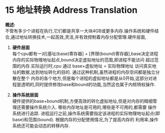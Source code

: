 15 地址转换 Address Translation
===

**概述:**  
不管有多少个进程在执行,它们都是共享一大块4GB或更多内存.操作系统和硬件结合,通过地址转换技术,一起高效,灵活,并有效控制着内存分配管理.硬件层面,

1.  **硬件层面**  
每个cpu都有一对[基址(base)寄存器] + [界限(bound)寄存器],base决定进程内存的实际物理地址起点,bound决定虚拟地址的范围,即进程不能访问
超过范围的内存.实际运行时,cpu 通过 base+虚拟地址 = 实际物理地址 访问真实地址的数据,达到地址转化的目的. 通过这种机制,虽然进程的内存空间都是独立分散在整个
内存的各个地方,但是每个进程的虚拟地址都是从0开始,这部分对进程是透明的,同时提供修改base和bound的功能,当然这也属于内核特权操作.

2.  **操作系统层面**  
硬件提供的base+bound机制,方便高效的转化虚拟地址,但是对内存的精细管理还需要操作系统介入. 哪些内存地址是可用的,哪些是不可用的,都需要
操作系统进行追踪. 进程运行之前,操作系统需要指定该进程的实际物理地址起点(即base)和范围(bound). 根据内存的分配使用情况,为了提高内存的
利用率,操作系统还可能会动态的转移内存.